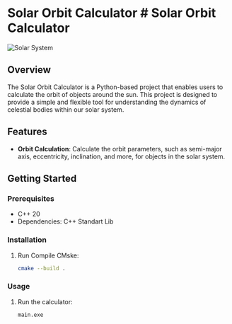 
# Solar Orbit Calculator # Solar Orbit Calculator


![Solar System](https://i.imgur.com/7DY1LQw.jpg)

## Overview

The Solar Orbit Calculator is a Python-based project that enables users to calculate the orbit of objects around the sun. This project is designed to provide a simple and flexible tool for understanding the dynamics of celestial bodies within our solar system.

## Features

- **Orbit Calculation**: Calculate the orbit parameters, such as semi-major axis, eccentricity, inclination, and more, for objects in the solar system.


## Getting Started

### Prerequisites

- C++ 20
- Dependencies: C++ Standart Lib

### Installation

1. Run Compile CMske:

    ```bash
    cmake --build .
    ```


### Usage

1. Run the calculator:

    ```bash
    main.exe
    ```